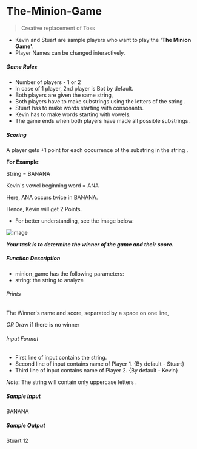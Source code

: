 # The-Minion-Game
>Creative replacement of Toss
- Kevin and Stuart are sample players who want to play the **'The Minion Game'**.
- Player Names can be changed interactively.

##### Game Rules

- Number of players - 1 or 2
- In case of 1 player, 2nd player is Bot by default.
- Both players are given the same string,
- Both players have to make substrings using the letters of the string .
- Stuart has to make words starting with consonants.
- Kevin has to make words starting with vowels.
- The game ends when both players have made all possible substrings.

##### Scoring
A player gets +1 point for each occurrence of the substring in the string .

**For Example**:

String  = BANANA

Kevin's vowel beginning word = ANA

Here, ANA occurs twice in BANANA. 

Hence, Kevin will get 2 Points.

- For better understanding, see the image below:

![image](https://user-images.githubusercontent.com/51584037/114600652-34dde080-9cb2-11eb-92fd-099ff86883ce.png)

***Your task is to determine the winner of the game and their score.***

##### Function Description

- minion_game has the following parameters:
- string: the string to analyze

###### Prints

The Winner's name and score, separated by a space on one line, 

*OR* Draw if there is no winner

###### Input Format

- First line of input contains the string.
- Second line of input contains name of Player 1. {By default - Stuart}
- Third line of input contains name of Player 2. {By default - Kevin}

*Note*: The string will contain only uppercase letters .

##### Sample Input

BANANA
##### Sample Output

Stuart 12
